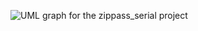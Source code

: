 ![UML graph for the zippass_serial project](https://git.ucr.ac.cr/ARCHIBALD.CARRION/concurrente_2023a_archibald_carrion/-/blob/main/tareas/zippass_serial/design/UML.png)